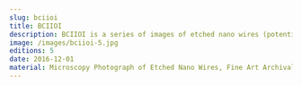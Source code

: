 ```yaml
---
slug: bciioi
title: BCIIOI
description: BCIIOI is a series of images of etched nano wires (potential uses include single neuron interfacing) captured through a microscope lens.
image: /images/bciioi-5.jpg
editions: 5
date: 2016-12-01
material: Microscopy Photograph of Etched Nano Wires, Fine Art Archival Print
---
```

